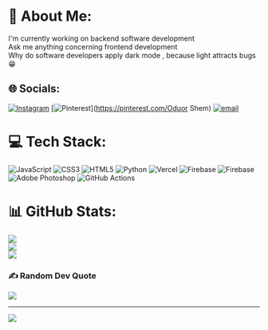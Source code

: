 # 💫 About Me:
I'm currently working on backend software development<br>Ask me anything concerning frontend development<br>Why do software developers apply dark mode , because light attracts  bugs😁


## 🌐 Socials:
[![Instagram](https://img.shields.io/badge/Instagram-%23E4405F.svg?logo=Instagram&logoColor=white)](https://instagram.com/spectacular.__) [![Pinterest](https://img.shields.io/badge/Pinterest-%23E60023.svg?logo=Pinterest&logoColor=white)](https://pinterest.com/Oduor Shem) [![email](https://img.shields.io/badge/Email-D14836?logo=gmail&logoColor=white)](mailto:oduor2shem@gmail.com) 

# 💻 Tech Stack:
![JavaScript](https://img.shields.io/badge/javascript-%23323330.svg?style=for-the-badge&logo=javascript&logoColor=%23F7DF1E) ![CSS3](https://img.shields.io/badge/css3-%231572B6.svg?style=for-the-badge&logo=css3&logoColor=white) ![HTML5](https://img.shields.io/badge/html5-%23E34F26.svg?style=for-the-badge&logo=html5&logoColor=white) ![Python](https://img.shields.io/badge/python-3670A0?style=for-the-badge&logo=python&logoColor=ffdd54) ![Vercel](https://img.shields.io/badge/vercel-%23000000.svg?style=for-the-badge&logo=vercel&logoColor=white) ![Firebase](https://img.shields.io/badge/firebase-%23039BE5.svg?style=for-the-badge&logo=firebase) ![Firebase](https://img.shields.io/badge/firebase-a08021?style=for-the-badge&logo=firebase&logoColor=ffcd34) ![Adobe Photoshop](https://img.shields.io/badge/adobe%20photoshop-%2331A8FF.svg?style=for-the-badge&logo=adobe%20photoshop&logoColor=white) ![GitHub Actions](https://img.shields.io/badge/github%20actions-%232671E5.svg?style=for-the-badge&logo=githubactions&logoColor=white)
# 📊 GitHub Stats:
![](https://github-readme-stats.vercel.app/api?username=Catalan1924&theme=dark&hide_border=false&include_all_commits=false&count_private=false)<br/>
![](https://nirzak-streak-stats.vercel.app/?user=Catalan1924&theme=dark&hide_border=false)<br/>
![](https://github-readme-stats.vercel.app/api/top-langs/?username=Catalan1924&theme=dark&hide_border=false&include_all_commits=false&count_private=false&layout=compact)

### ✍️ Random Dev Quote
![](https://quotes-github-readme.vercel.app/api?type=vetical&theme=radical)

---
[![](https://visitcount.itsvg.in/api?id=Catalan1924&icon=0&color=0)](https://visitcount.itsvg.in)

<!-- Proudly created with GPRM ( https://gprm.itsvg.in ) -->
